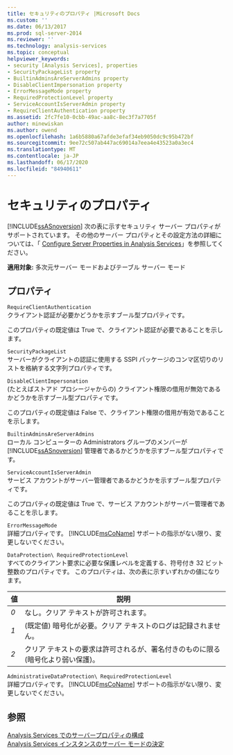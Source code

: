 ```yaml
---
title: セキュリティのプロパティ |Microsoft Docs
ms.custom: ''
ms.date: 06/13/2017
ms.prod: sql-server-2014
ms.reviewer: ''
ms.technology: analysis-services
ms.topic: conceptual
helpviewer_keywords:
- security [Analysis Services], properties
- SecurityPackageList property
- BuiltinAdminsAreServerAdmins property
- DisableClientImpersonation property
- ErrorMessageMode property
- RequiredProtectionLevel property
- ServiceAccountIsServerAdmin property
- RequireClientAuthentication property
ms.assetid: 2fc7fe10-0cbb-49ac-aa8c-8ec3f7a7705f
author: minewiskan
ms.author: owend
ms.openlocfilehash: 1a6b5880a67afde3efaf34eb9050dc9c95b472bf
ms.sourcegitcommit: 9ee72c507ab447ac69014a7eea4e43523a0a3ec4
ms.translationtype: MT
ms.contentlocale: ja-JP
ms.lasthandoff: 06/17/2020
ms.locfileid: "84940611"
---
```

# <a name="security-properties"></a>セキュリティのプロパティ
  [!INCLUDE[ssASnoversion](../../includes/ssasnoversion-md.md)] 次の表に示すセキュリティ サーバー プロパティがサポートされています。 その他のサーバー プロパティとその設定方法の詳細については、「 [Configure Server Properties in Analysis Services](server-properties-in-analysis-services.md)」を参照してください。  
  
 **適用対象:** 多次元サーバー モードおよびテーブル サーバー モード  
  
## <a name="properties"></a>プロパティ  
 `RequireClientAuthentication`  
 クライアント認証が必要かどうかを示すブール型プロパティです。  
  
 このプロパティの既定値は True で、クライアント認証が必要であることを示します。  
  
 `SecurityPackageList`  
 サーバーがクライアントの認証に使用する SSPI パッケージのコンマ区切りのリストを格納する文字列プロパティです。  
  
 `DisableClientImpersonation`  
 (たとえばストアド プロシージャからの) クライアント権限の借用が無効であるかどうかを示すブール型プロパティです。  
  
 このプロパティの既定値は False で、クライアント権限の借用が有効であることを示します。  
  
 `BuiltinAdminsAreServerAdmins`  
 ローカル コンピューターの Administrators グループのメンバーが [!INCLUDE[ssASnoversion](../../includes/ssasnoversion-md.md)] 管理者であるかどうかを示すブール型プロパティです。  
  
 `ServiceAccountIsServerAdmin`  
 サービス アカウントがサーバー管理者であるかどうかを示すブール型プロパティです。  
  
 このプロパティの既定値は True で、サービス アカウントがサーバー管理者であることを示します。  
  
 `ErrorMessageMode`  
 詳細プロパティです。 [!INCLUDE[msCoName](../../includes/msconame-md.md)] サポートの指示がない限り、変更しないでください。  
  
 `DataProtection\ RequiredProtectionLevel`  
 すべてのクライアント要求に必要な保護レベルを定義する、符号付き 32 ビット整数のプロパティです。 このプロパティは、次の表に示すいずれかの値になります。  
  
|値|説明|  
|-----------|-----------------|  
|*0*|なし。クリア テキストが許可されます。|  
|*1*|(既定値) 暗号化が必要。クリア テキストのログは記録されません。|  
|*2*|クリア テキストの要求は許可されるが、署名付きのものに限る (暗号化より弱い保護)。|  
  
 `AdministrativeDataProtection\ RequiredProtectionLevel`  
 詳細プロパティです。 [!INCLUDE[msCoName](../../includes/msconame-md.md)] サポートの指示がない限り、変更しないでください。  
  
## <a name="see-also"></a>参照  
 [Analysis Services でのサーバープロパティの構成](server-properties-in-analysis-services.md)   
 [Analysis Services インスタンスのサーバー モードの決定](../instances/determine-the-server-mode-of-an-analysis-services-instance.md)  
  
  
